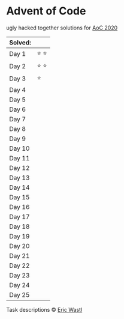 # Advent of Code
ugly hacked together solutions for [AoC 2020](https://adventofcode.com/2020/)

| Solved: |               |
| :------ | :------------ |
| Day 1   | :star: :star: |
| Day 2   | :star: :star: |
| Day 3   | :star:        |
| Day 4   |               |
| Day 5   |               |
| Day 6   |               |
| Day 7   |               |
| Day 8   |               |
| Day 9   |               |
| Day 10  |               |
| Day 11  |               |
| Day 12  |               |
| Day 13  |               |
| Day 14  |               |
| Day 15  |               |
| Day 16  |               |
| Day 17  |               |
| Day 18  |               |
| Day 19  |               |
| Day 20  |               |
| Day 21  |               |
| Day 22  |               |
| Day 23  |               |
| Day 24  |               |
| Day 25  |               |

Task descriptions :copyright: [Eric Wastl](https://github.com/topaz)